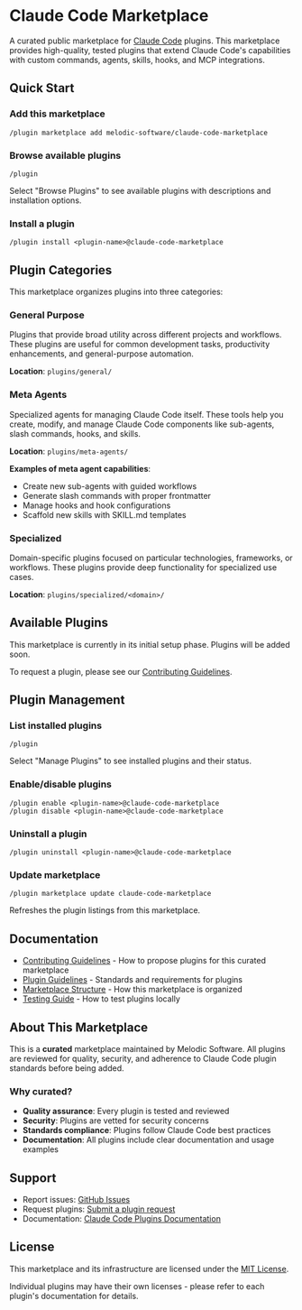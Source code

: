 # Claude Code Marketplace

A curated public marketplace for [Claude Code](https://docs.claude.com/en/docs/claude-code/overview) plugins. This marketplace provides high-quality, tested plugins that extend Claude Code's capabilities with custom commands, agents, skills, hooks, and MCP integrations.

## Quick Start

### Add this marketplace

```shell
/plugin marketplace add melodic-software/claude-code-marketplace
```

### Browse available plugins

```shell
/plugin
```

Select "Browse Plugins" to see available plugins with descriptions and installation options.

### Install a plugin

```shell
/plugin install <plugin-name>@claude-code-marketplace
```

## Plugin Categories

This marketplace organizes plugins into three categories:

### General Purpose
Plugins that provide broad utility across different projects and workflows. These plugins are useful for common development tasks, productivity enhancements, and general-purpose automation.

**Location**: `plugins/general/`

### Meta Agents
Specialized agents for managing Claude Code itself. These tools help you create, modify, and manage Claude Code components like sub-agents, slash commands, hooks, and skills.

**Location**: `plugins/meta-agents/`

**Examples of meta agent capabilities**:
- Create new sub-agents with guided workflows
- Generate slash commands with proper frontmatter
- Manage hooks and hook configurations
- Scaffold new skills with SKILL.md templates

### Specialized
Domain-specific plugins focused on particular technologies, frameworks, or workflows. These plugins provide deep functionality for specialized use cases.

**Location**: `plugins/specialized/<domain>/`

## Available Plugins

This marketplace is currently in its initial setup phase. Plugins will be added soon.

To request a plugin, please see our [Contributing Guidelines](CONTRIBUTING.md).

## Plugin Management

### List installed plugins

```shell
/plugin
```

Select "Manage Plugins" to see installed plugins and their status.

### Enable/disable plugins

```shell
/plugin enable <plugin-name>@claude-code-marketplace
/plugin disable <plugin-name>@claude-code-marketplace
```

### Uninstall a plugin

```shell
/plugin uninstall <plugin-name>@claude-code-marketplace
```

### Update marketplace

```shell
/plugin marketplace update claude-code-marketplace
```

Refreshes the plugin listings from this marketplace.

## Documentation

- [Contributing Guidelines](CONTRIBUTING.md) - How to propose plugins for this curated marketplace
- [Plugin Guidelines](docs/PLUGIN_GUIDELINES.md) - Standards and requirements for plugins
- [Marketplace Structure](docs/STRUCTURE.md) - How this marketplace is organized
- [Testing Guide](docs/TESTING.md) - How to test plugins locally

## About This Marketplace

This is a **curated** marketplace maintained by Melodic Software. All plugins are reviewed for quality, security, and adherence to Claude Code plugin standards before being added.

### Why curated?

- **Quality assurance**: Every plugin is tested and reviewed
- **Security**: Plugins are vetted for security concerns
- **Standards compliance**: Plugins follow Claude Code best practices
- **Documentation**: All plugins include clear documentation and usage examples

## Support

- Report issues: [GitHub Issues](../../issues)
- Request plugins: [Submit a plugin request](../../issues/new?assignees=&labels=plugin-request&template=plugin-request.md&title=%5BPLUGIN%5D+)
- Documentation: [Claude Code Plugins Documentation](https://docs.claude.com/en/docs/claude-code/plugins)

## License

This marketplace and its infrastructure are licensed under the [MIT License](LICENSE).

Individual plugins may have their own licenses - please refer to each plugin's documentation for details.
